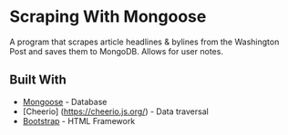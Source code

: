 # Scraping With Mongoose

A program that scrapes article headlines & bylines from the Washington Post and saves them to MongoDB. Allows for user notes.

## Built With

* [Mongoose](http://mongoosejs.com/) - Database
* [Cheerio] (https://cheerio.js.org/) - Data traversal
* [Bootstrap](https://getbootstrap.com/) - HTML Framework


